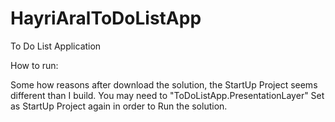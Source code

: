 # HayriAralToDoListApp
To Do List Application

How to run:

Some how reasons after download the solution, the StartUp Project seems different than I build.
You may need to "ToDoListApp.PresentationLayer" Set as StartUp Project again in order to Run the solution.
